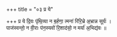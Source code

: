 +++
title = "०३ प्र ये"

+++
प्र ये दि॒वः पृ॑थि॒व्या न ब॒र्हणा॒ त्मना॑ रिरि॒च्रे अ॒भ्रान्न सूर्यः॑ ।  
पाज॑स्वन्तो॒ न वी॒राः प॑न॒स्यवो॑ रि॒शाद॑सो॒ न मर्या॑ अ॒भिद्य॑वः ॥